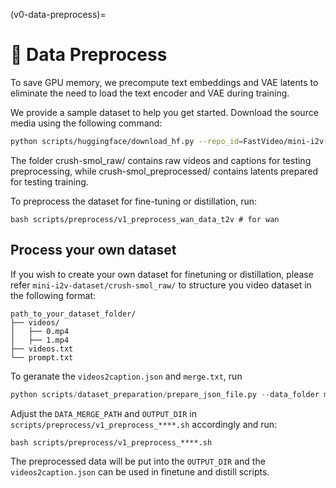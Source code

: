 (v0-data-preprocess)=

# 🧱 Data Preprocess

To save GPU memory, we precompute text embeddings and VAE latents to eliminate the need to load the text encoder and VAE during training.

We provide a sample dataset to help you get started. Download the source media using the following command:

```bash
python scripts/huggingface/download_hf.py --repo_id=FastVideo/mini-i2v-dataset --local_dir=FastVideo/mini-i2v-dataset --repo_type=dataset
```
The folder crush-smol_raw/ contains raw videos and captions for testing preprocessing, while crush-smol_preprocessed/ contains latents prepared for testing training.

To preprocess the dataset for fine-tuning or distillation, run:

```
bash scripts/preprocess/v1_preprocess_wan_data_t2v # for wan
```

## Process your own dataset

If you wish to create your own dataset for finetuning or distillation, please refer `mini-i2v-dataset/crush-smol_raw/` to structure you video dataset in the following format:
```
path_to_your_dataset_folder/
├── videos/
│   ├── 0.mp4
│   ├── 1.mp4
├── videos.txt
└── prompt.txt
```

To geranate the `videos2caption.json` and `merge.txt`, run
``` python
python scripts/dataset_preparation/prepare_json_file.py --data_folder mini_i2v_dataset/crush-smol_raw/ --output your_output_folder
```

Adjust the `DATA_MERGE_PATH` and `OUTPUT_DIR` in `scripts/preprocess/v1_preprocess_****.sh` accordingly and run:

```
bash scripts/preprocess/v1_preprocess_****.sh
```

The preprocessed data will be put into the `OUTPUT_DIR` and the `videos2caption.json` can be used in finetune and distill scripts.
